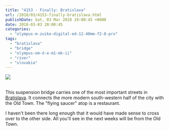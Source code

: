 ```yaml
---
title: "4153 - Finally: Bratislava"
url: /2018/03/4153-finally-bratislava.html
publishDate: Sat, 03 Mar 2018 19:00:45 +0000
date: 2018-03-03 20:00:45
categories: 
  - "olympus-m-zuiko-digital-ed-12-40mm-f2-8-pro"
tags: 
  - "bratislava"
  - "bridge"
  - "olympus-om-d-e-m1-mk-ii"
  - "river"
  - "slovakia"
---
```

<div class="container">
<div class="center"><a target="_blank" href="https://d25zfm9zpd7gm5.cloudfront.net/1200x1200/2017/20170605_122654_lr.jpg"><img class="webfeedsFeaturedVisual" src="https://d25zfm9zpd7gm5.cloudfront.net/0600x0600/2017/20170605_122654_lr.jpg" /></a></div>
</div>
<br />

This suspension bridge carries one of the most important streets in <a href="https://en.wikipedia.org/wiki/Bratislava" rel="noopener" target="_blank">Bratislava</a>. It connects the more modern south-western half of the city with the Old Town. The "flying saucer" atop is a restaurant.

I haven't been there long enough that it would have made sense to cross over to the other side. All you'll see in the next weeks will be from the Old Town.
